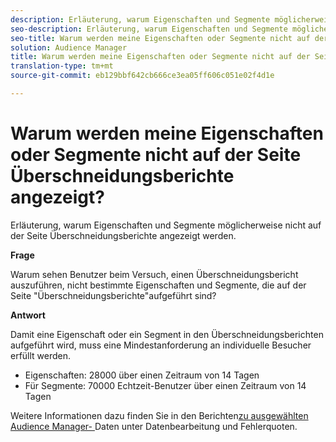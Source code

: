 ```yaml
---
description: Erläuterung, warum Eigenschaften und Segmente möglicherweise nicht auf der Seite Überschneidungsberichte angezeigt werden.
seo-description: Erläuterung, warum Eigenschaften und Segmente möglicherweise nicht auf der Seite Überschneidungsberichte angezeigt werden.
seo-title: Warum werden meine Eigenschaften oder Segmente nicht auf der Seite Überschneidungsberichte angezeigt?
solution: Audience Manager
title: Warum werden meine Eigenschaften oder Segmente nicht auf der Seite Überschneidungsberichte angezeigt?
translation-type: tm+mt
source-git-commit: eb129bbf642cb666ce3ea05ff606c051e02f4d1e

---
```



# Warum werden meine Eigenschaften oder Segmente nicht auf der Seite Überschneidungsberichte angezeigt?

Erläuterung, warum Eigenschaften und Segmente möglicherweise nicht auf der Seite Überschneidungsberichte angezeigt werden.

**Frage**

Warum sehen Benutzer beim Versuch, einen Überschneidungsbericht auszuführen, nicht bestimmte Eigenschaften und Segmente, die auf der Seite &quot;Überschneidungsberichte&quot;aufgeführt sind?

**Antwort**

Damit eine Eigenschaft oder ein Segment in den Überschneidungsberichten aufgeführt wird, muss eine Mindestanforderung an individuelle Besucher erfüllt werden.


* Eigenschaften: 28000 über einen Zeitraum von 14 Tagen
* Für Segmente: 70000 Echtzeit-Benutzer über einen Zeitraum von 14 Tagen

Weitere Informationen dazu finden Sie in den Berichten[zu ausgewählten Audience Manager- ](/help/using/reporting/report-sampling.md)Daten unter Datenbearbeitung und Fehlerquoten.